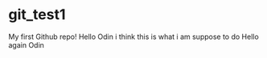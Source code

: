 # git_test1
My first Github repo!
Hello Odin
i think this is what i am suppose to do
Hello again Odin